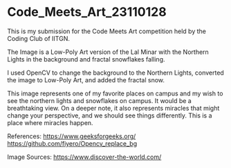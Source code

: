 # Code_Meets_Art_23110128

This is my submission for the Code Meets Art competition held by the Coding Club of IITGN. 

The Image is a Low-Poly Art version of the Lal Minar with the Northern Lights in the background and fractal snowflakes falling. 

I used OpenCV to change the background to the Northern Lights, converted the image to Low-Poly Art, and added the fractal snow.

This image represents one of my favorite places on campus and my wish to see the northern lights and snowflakes on campus. It would be a breathtaking view. 
On a deeper note, it also represents miracles that might change your perspective, and we should see things differently. This is a place where miracles happen.

References: 
https://www.geeksforgeeks.org/
https://github.com/fiyero/Opencv_replace_bg


Image Sources:
https://www.discover-the-world.com/
